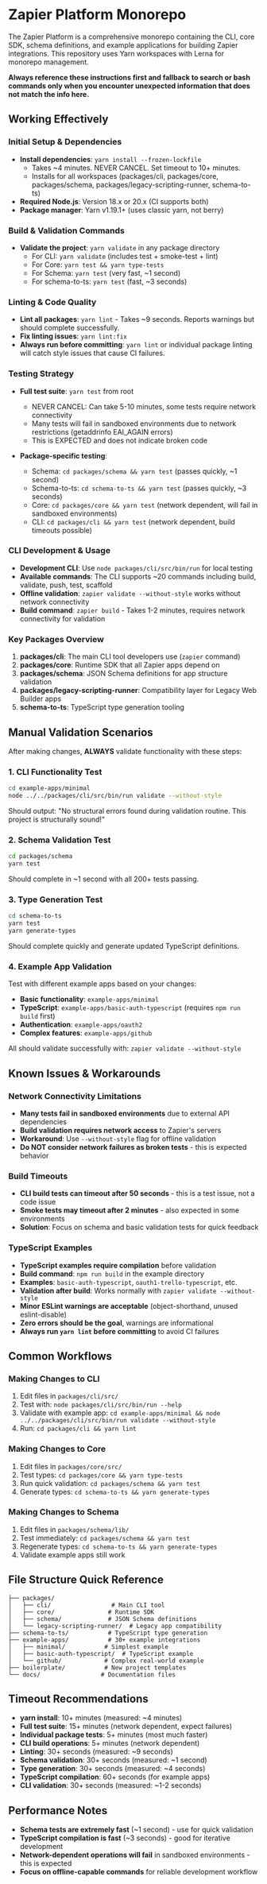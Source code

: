 # Zapier Platform Monorepo

The Zapier Platform is a comprehensive monorepo containing the CLI, core SDK, schema definitions, and example applications for building Zapier integrations. This repository uses Yarn workspaces with Lerna for monorepo management.

**Always reference these instructions first and fallback to search or bash commands only when you encounter unexpected information that does not match the info here.**

## Working Effectively

### Initial Setup & Dependencies
- **Install dependencies**: `yarn install --frozen-lockfile` 
  - Takes ~4 minutes. NEVER CANCEL. Set timeout to 10+ minutes.
  - Installs for all workspaces (packages/cli, packages/core, packages/schema, packages/legacy-scripting-runner, schema-to-ts)
- **Required Node.js**: Version 18.x or 20.x (CI supports both)
- **Package manager**: Yarn v1.19.1+ (uses classic yarn, not berry)

### Build & Validation Commands
- **Validate the project**: `yarn validate` in any package directory
  - For CLI: `yarn validate` (includes test + smoke-test + lint)
  - For Core: `yarn test && yarn type-tests` 
  - For Schema: `yarn test` (very fast, ~1 second)
  - For schema-to-ts: `yarn test` (fast, ~3 seconds)

### Linting & Code Quality  
- **Lint all packages**: `yarn lint` - Takes ~9 seconds. Reports warnings but should complete successfully.
- **Fix linting issues**: `yarn lint:fix`
- **Always run before committing**: `yarn lint` or individual package linting will catch style issues that cause CI failures.

### Testing Strategy
- **Full test suite**: `yarn test` from root
  - NEVER CANCEL: Can take 5-10 minutes, some tests require network connectivity
  - Many tests will fail in sandboxed environments due to network restrictions (getaddrinfo EAI_AGAIN errors)
  - This is EXPECTED and does not indicate broken code

- **Package-specific testing**:
  - Schema: `cd packages/schema && yarn test` (passes quickly, ~1 second)
  - Schema-to-ts: `cd schema-to-ts && yarn test` (passes quickly, ~3 seconds)  
  - Core: `cd packages/core && yarn test` (network dependent, will fail in sandboxed environments)
  - CLI: `cd packages/cli && yarn test` (network dependent, build timeouts possible)

### CLI Development & Usage
- **Development CLI**: Use `node packages/cli/src/bin/run` for local testing
- **Available commands**: The CLI supports ~20 commands including build, validate, push, test, scaffold
- **Offline validation**: `zapier validate --without-style` works without network connectivity
- **Build command**: `zapier build` - Takes 1-2 minutes, requires network connectivity for validation

### Key Packages Overview
1. **packages/cli**: The main CLI tool developers use (`zapier` command)
2. **packages/core**: Runtime SDK that all Zapier apps depend on  
3. **packages/schema**: JSON Schema definitions for app structure validation
4. **packages/legacy-scripting-runner**: Compatibility layer for Legacy Web Builder apps
5. **schema-to-ts**: TypeScript type generation tooling

## Manual Validation Scenarios

After making changes, **ALWAYS** validate functionality with these steps:

### 1. CLI Functionality Test
```bash
cd example-apps/minimal
node ../../packages/cli/src/bin/run validate --without-style
```
Should output: "No structural errors found during validation routine. This project is structurally sound!"

### 2. Schema Validation Test  
```bash
cd packages/schema
yarn test
```
Should complete in ~1 second with all 200+ tests passing.

### 3. Type Generation Test
```bash 
cd schema-to-ts
yarn test
yarn generate-types
```
Should complete quickly and generate updated TypeScript definitions.

### 4. Example App Validation
Test with different example apps based on your changes:
- **Basic functionality**: `example-apps/minimal`
- **TypeScript**: `example-apps/basic-auth-typescript` (requires `npm run build` first)
- **Authentication**: `example-apps/oauth2`
- **Complex features**: `example-apps/github`

All should validate successfully with: `zapier validate --without-style`

## Known Issues & Workarounds

### Network Connectivity Limitations
- **Many tests fail in sandboxed environments** due to external API dependencies
- **Build validation requires network access** to Zapier's servers
- **Workaround**: Use `--without-style` flag for offline validation
- **Do NOT consider network failures as broken tests** - this is expected behavior

### Build Timeouts
- **CLI build tests can timeout after 50 seconds** - this is a test issue, not a code issue
- **Smoke tests may timeout after 2 minutes** - also expected in some environments
- **Solution**: Focus on schema and basic validation tests for quick feedback

### TypeScript Examples
- **TypeScript examples require compilation** before validation
- **Build command**: `npm run build` in the example directory
- **Examples**: `basic-auth-typescript`, `oauth1-trello-typescript`, etc.
- **Validation after build**: Works normally with `zapier validate --without-style`
- **Minor ESLint warnings are acceptable** (object-shorthand, unused eslint-disable)
- **Zero errors should be the goal**, warnings are informational
- **Always run `yarn lint` before committing** to avoid CI failures

## Common Workflows

### Making Changes to CLI
1. Edit files in `packages/cli/src/`
2. Test with: `node packages/cli/src/bin/run --help`
3. Validate with example app: `cd example-apps/minimal && node ../../packages/cli/src/bin/run validate --without-style`
4. Run: `cd packages/cli && yarn lint`

### Making Changes to Core  
1. Edit files in `packages/core/src/`
2. Test types: `cd packages/core && yarn type-tests` 
3. Run quick validation: `cd packages/schema && yarn test`
4. Generate types: `cd schema-to-ts && yarn generate-types`

### Making Changes to Schema
1. Edit files in `packages/schema/lib/`
2. Test immediately: `cd packages/schema && yarn test`
3. Regenerate types: `cd schema-to-ts && yarn generate-types`
4. Validate example apps still work

## File Structure Quick Reference
```
├── packages/
│   ├── cli/                 # Main CLI tool
│   ├── core/               # Runtime SDK  
│   ├── schema/             # JSON Schema definitions
│   └── legacy-scripting-runner/  # Legacy app compatibility
├── schema-to-ts/           # TypeScript type generation
├── example-apps/           # 30+ example integrations
│   ├── minimal/           # Simplest example
│   ├── basic-auth-typescript/  # TypeScript example
│   └── github/            # Complex real-world example
├── boilerplate/           # New project templates
└── docs/                 # Documentation files
```

## Timeout Recommendations
- **yarn install**: 10+ minutes (measured: ~4 minutes)  
- **Full test suite**: 15+ minutes (network dependent, expect failures)
- **Individual package tests**: 5+ minutes (most much faster)
- **CLI build operations**: 5+ minutes (network dependent)
- **Linting**: 30+ seconds (measured: ~9 seconds)
- **Schema validation**: 30+ seconds (measured: ~1 second)
- **Type generation**: 30+ seconds (measured: ~4 seconds)
- **TypeScript compilation**: 60+ seconds (for example apps)
- **CLI validation**: 30+ seconds (measured: ~1-2 seconds)

## Performance Notes
- **Schema tests are extremely fast** (~1 second) - use for quick validation
- **TypeScript compilation is fast** (~3 seconds) - good for iterative development  
- **Network-dependent operations will fail** in sandboxed environments - this is expected
- **Focus on offline-capable commands** for reliable development workflow